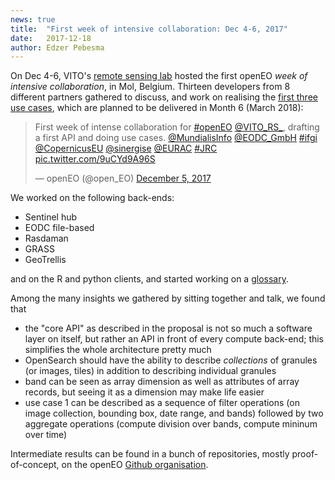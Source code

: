```yaml
---
news: true
title:  "First week of intensive collaboration: Dec 4-6, 2017"
date:   2017-12-18
author: Edzer Pebesma
---
```


On Dec 4-6, VITO's [remote sensing
lab](https://remotesensing.vito.be/) hosted the first
openEO _week of intensive collaboration_, in Mol,
Belgium. Thirteen developers from 8 different partners
gathered to discuss, and work on realising the [first three use
cases](https://appelmar.github.io/openeo-api-docs/poc/index.html),
which are planned to be delivered in Month 6 (March 2018):

<blockquote class="twitter-tweet" data-lang="en"><p lang="en" dir="ltr">First week of intense collaboration for <a href="https://twitter.com/hashtag/openEO?src=hash&amp;ref_src=twsrc%5Etfw">#openEO</a> <a href="https://twitter.com/VITO_RS_?ref_src=twsrc%5Etfw">@VITO_RS_</a>, drafting a first API and doing use cases. <a href="https://twitter.com/MundialisInfo?ref_src=twsrc%5Etfw">@MundialisInfo</a> <a href="https://twitter.com/EODC_GmbH?ref_src=twsrc%5Etfw">@EODC_GmbH</a> <a href="https://twitter.com/hashtag/ifgi?src=hash&amp;ref_src=twsrc%5Etfw">#ifgi</a> <a href="https://twitter.com/CopernicusEU?ref_src=twsrc%5Etfw">@CopernicusEU</a> <a href="https://twitter.com/sinergise?ref_src=twsrc%5Etfw">@sinergise</a> <a href="https://twitter.com/EURAC?ref_src=twsrc%5Etfw">@EURAC</a> <a href="https://twitter.com/hashtag/JRC?src=hash&amp;ref_src=twsrc%5Etfw">#JRC</a> <a href="https://t.co/9uCYd9A96S">pic.twitter.com/9uCYd9A96S</a></p>&mdash; openEO (@open_EO) <a href="https://twitter.com/open_EO/status/938000627078230016?ref_src=twsrc%5Etfw">December 5, 2017</a></blockquote>
<script async src="https://platform.twitter.com/widgets.js" charset="utf-8"></script>


We worked on the following back-ends:

* Sentinel hub
* EODC file-based
* Rasdaman
* GRASS
* GeoTrellis

and on the R and python clients, and started working on a [glossary](/documentation/glossary.md).

Among the many insights we gathered by sitting together and talk, we found that

* the "core API" as described in the proposal is not so much a software layer on itself, but rather an API in front of every compute back-end; this simplifies the whole architecture pretty much
* OpenSearch should have the ability to describe _collections_ of granules (or images, tiles) in addition to describing individual granules
* band can be seen as array dimension as well as attributes of array records, but seeing it as a dimension may make life easier
* use case 1 can be described as a sequence of filter operations (on image collection, bounding box, date range, and bands) followed by two aggregate operations (compute division over bands, compute mininum over time)

Intermediate results can be found in a bunch of repositories, mostly proof-of-concept, on the openEO [Github organisation](https://github.com/Open-EO/).

